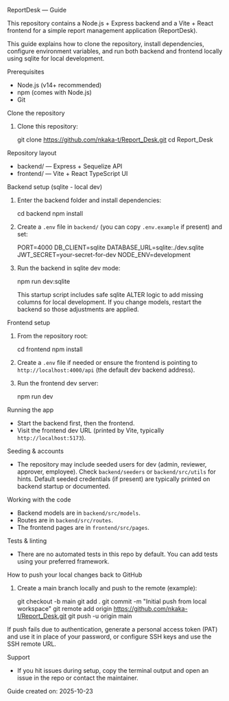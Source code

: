 ReportDesk — Guide

This repository contains a Node.js + Express backend and a Vite + React frontend for a simple report management application (ReportDesk).

This guide explains how to clone the repository, install dependencies, configure environment variables, and run both backend and frontend locally using sqlite for local development.

Prerequisites
- Node.js (v14+ recommended)
- npm (comes with Node.js)
- Git

Clone the repository
1. Clone this repository:

   git clone https://github.com/nkaka-t/Report_Desk.git
   cd Report_Desk

Repository layout
- backend/ — Express + Sequelize API
- frontend/ — Vite + React TypeScript UI

Backend setup (sqlite - local dev)
1. Enter the backend folder and install dependencies:

   cd backend
   npm install

2. Create a `.env` file in `backend/` (you can copy `.env.example` if present) and set:

   PORT=4000
   DB_CLIENT=sqlite
   DATABASE_URL=sqlite:./dev.sqlite
   JWT_SECRET=your-secret-for-dev
   NODE_ENV=development

3. Run the backend in sqlite dev mode:

   npm run dev:sqlite

   This startup script includes safe sqlite ALTER logic to add missing columns for local development. If you change models, restart the backend so those adjustments are applied.

Frontend setup
1. From the repository root:

   cd frontend
   npm install

2. Create a `.env` file if needed or ensure the frontend is pointing to `http://localhost:4000/api` (the default dev backend address).

3. Run the frontend dev server:

   npm run dev

Running the app
- Start the backend first, then the frontend.
- Visit the frontend dev URL (printed by Vite, typically `http://localhost:5173`).

Seeding & accounts
- The repository may include seeded users for dev (admin, reviewer, approver, employee). Check `backend/seeders` or `backend/src/utils` for hints. Default seeded credentials (if present) are typically printed on backend startup or documented.

Working with the code
- Backend models are in `backend/src/models`.
- Routes are in `backend/src/routes`.
- The frontend pages are in `frontend/src/pages`.

Tests & linting
- There are no automated tests in this repo by default. You can add tests using your preferred framework.

How to push your local changes back to GitHub
1. Create a main branch locally and push to the remote (example):

   git checkout -b main
   git add .
   git commit -m "Initial push from local workspace"
   git remote add origin https://github.com/nkaka-t/Report_Desk.git
   git push -u origin main

If push fails due to authentication, generate a personal access token (PAT) and use it in place of your password, or configure SSH keys and use the SSH remote URL.

Support
- If you hit issues during setup, copy the terminal output and open an issue in the repo or contact the maintainer.


Guide created on: 2025-10-23
